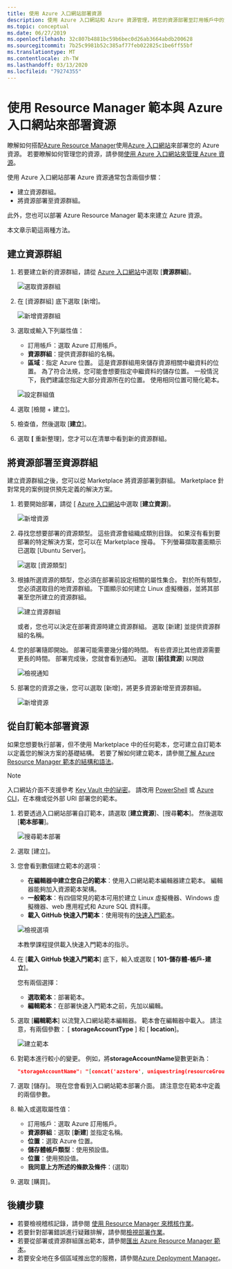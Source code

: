 ```yaml
---
title: 使用 Azure 入口網站部署資源
description: 使用 Azure 入口網站和 Azure 資源管理，將您的資源部署至訂用帳戶中的資源群組。
ms.topic: conceptual
ms.date: 06/27/2019
ms.openlocfilehash: 32c807b4881bc59b6bec0d26ab3664abdb200628
ms.sourcegitcommit: 7b25c9981b52c385af77feb022825c1be6ff55bf
ms.translationtype: MT
ms.contentlocale: zh-TW
ms.lasthandoff: 03/13/2020
ms.locfileid: "79274355"
---
```

# <a name="deploy-resources-with-resource-manager-templates-and-azure-portal"></a>使用 Resource Manager 範本與 Azure 入口網站來部署資源

瞭解如何搭配[Azure Resource Manager](overview.md)使用[Azure 入口網站](https://portal.azure.com)來部署您的 Azure 資源。 若要瞭解如何管理您的資源，請參閱[使用 Azure 入口網站來管理 Azure 資源](../management/manage-resources-portal.md)。

使用 Azure 入口網站部署 Azure 資源通常包含兩個步驟：

- 建立資源群組。
- 將資源部署至資源群組。

此外，您也可以部署 Azure Resource Manager 範本來建立 Azure 資源。

本文章示範這兩種方法。

## <a name="create-a-resource-group"></a>建立資源群組

1. 若要建立新的資源群組，請從 [Azure 入口網站](https://portal.azure.com)中選取 [**資源群組**]。

   ![選取資源群組](./media/deploy-portal/select-resource-groups.png)

1. 在 [資源群組] 底下選取 [新增]。

   ![新增資源群組](./media/deploy-portal/add-resource-group.png)

1. 選取或輸入下列屬性值：

    - 訂用帳戶：選取 Azure 訂用帳戶。
    - **資源群組**：提供資源群組的名稱。
    - **區域**：指定 Azure 位置。 這是資源群組用來儲存資源相關中繼資料的位置。 為了符合法規，您可能會想要指定中繼資料的儲存位置。 一般情況下，我們建議您指定大部分資源所在的位置。 使用相同位置可簡化範本。

   ![設定群組值](./media/deploy-portal/set-group-properties.png)

1. 選取 [檢閱 + 建立]。
1. 檢查值，然後選取 [**建立**]。
1. 選取 **[** 重新整理]，您才可以在清單中看到新的資源群組。

## <a name="deploy-resources-to-a-resource-group"></a>將資源部署至資源群組

建立資源群組之後，您可以從 Marketplace 將資源部署到群組。 Marketplace 針對常見的案例提供預先定義的解決方案。

1. 若要開始部署，請從 [ [Azure 入口網站](https://portal.azure.com)中選取 [**建立資源**]。

   ![新增資源](./media/deploy-portal/new-resources.png)

1. 尋找您想要部署的資源類型。 這些資源會組織成類別目錄。 如果沒有看到要部署的特定解決方案，您可以在 Marketplace 搜尋。 下列螢幕擷取畫面顯示已選取 [Ubuntu Server]。

   ![選取 [資源類型]](./media/deploy-portal/select-resource-type.png)

1. 根據所選資源的類型，您必須在部署前設定相關的屬性集合。 對於所有類型，您必須選取目的地資源群組。 下圖顯示如何建立 Linux 虛擬機器，並將其部署至您所建立的資源群組。

   ![建立資源群組](./media/deploy-portal/select-existing-group.png)

   或者，您也可以決定在部署資源時建立資源群組。 選取 [新建] 並提供資源群組的名稱。

1. 您的部署隨即開始。 部署可能需要幾分鐘的時間。 有些資源比其他資源需要更長的時間。 部署完成後，您就會看到通知。 選取 [**前往資源**] 以開啟

   ![檢視通知](./media/deploy-portal/view-notification.png)

1. 部署您的資源之後，您可以選取 [新增]，將更多資源新增至資源群組。

   ![新增資源](./media/deploy-portal/add-resource.png)

## <a name="deploy-resources-from-custom-template"></a>從自訂範本部署資源

如果您想要執行部署，但不使用 Marketplace 中的任何範本，您可建立自訂範本以定義您的解決方案的基礎結構。 若要了解如何建立範本，請參閱[了解 Azure Resource Manager 範本的結構和語法](template-syntax.md)。

> [!NOTE]
> 入口網站介面不支援參考 [Key Vault 中的祕密](key-vault-parameter.md)。 請改用 [PowerShell](deploy-powershell.md) 或 [Azure CLI](deploy-cli.md)，在本機或從外部 URI 部署您的範本。

1. 若要透過入口網站部署自訂範本，請選取 [**建立資源**]、[搜尋**範本**]。 然後選取 [**範本部署**]。

   ![搜尋範本部署](./media/deploy-portal/search-template.png)

1. 選取 [建立]。
1. 您會看到數個建立範本的選項：

    - **在編輯器中建立您自己的範本**：使用入口網站範本編輯器建立範本。  編輯器能夠加入資源範本架構。
    - **一般範本**：有四個常見的範本可用於建立 Linux 虛擬機器、Windows 虛擬機器、web 應用程式和 Azure SQL 資料庫。
    - **載入 GitHub 快速入門範本**：使用現有的[快速入門範本](https://azure.microsoft.com/resources/templates/)。

   ![檢視選項](./media/deploy-portal/see-options.png)

    本教學課程提供載入快速入門範本的指示。

1. 在 [**載入 GitHub 快速入門範本**] 底下，輸入或選取 [ **101-儲存體-帳戶-建立**]。

    您有兩個選擇：

    - **選取範本**：部署範本。
    - **編輯範本**：在部署快速入門範本之前，先加以編輯。

1. 選取 [**編輯範本**] 以流覽入口網站範本編輯器。 範本會在編輯器中載入。 請注意，有兩個參數： [ **storageAccountType** ] 和 [ **location**]。

   ![建立範本](./media/deploy-portal/show-json.png)

1. 對範本進行較小的變更。 例如，將**storageAccountName**變數更新為：

    ```json
    "storageAccountName": "[concat('azstore', uniquestring(resourceGroup().id))]"
    ```

1. 選取 [儲存]。 現在您會看到入口網站範本部署介面。 請注意您在範本中定義的兩個參數。
1. 輸入或選取屬性值：

    - 訂用帳戶：選取 Azure 訂用帳戶。
    - **資源群組**：選取 [**新建**] 並指定名稱。
    - **位置**：選取 Azure 位置。
    - **儲存體帳戶類型**：使用預設值。
    - **位置**：使用預設值。
    - **我同意上方所述的條款及條件**：(選取)

1. 選取 [購買]。

## <a name="next-steps"></a>後續步驟

- 若要檢視稽核記錄，請參閱 [使用 Resource Manager 來稽核作業](../management/view-activity-logs.md)。
- 若要針對部署錯誤進行疑難排解，請參閱[檢視部署作業](deployment-history.md)。
- 若要從部署或資源群組匯出範本，請參閱[匯出 Azure Resource Manager 範本](export-template-portal.md)。
- 若要安全地在多個區域推出您的服務，請參閱[Azure Deployment Manager](deployment-manager-overview.md)。
